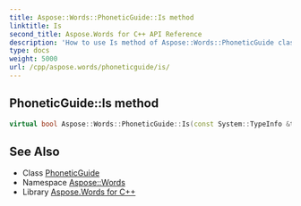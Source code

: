 ```yaml
---
title: Aspose::Words::PhoneticGuide::Is method
linktitle: Is
second_title: Aspose.Words for C++ API Reference
description: 'How to use Is method of Aspose::Words::PhoneticGuide class in C++.'
type: docs
weight: 5000
url: /cpp/aspose.words/phoneticguide/is/
---
```

## PhoneticGuide::Is method




```cpp
virtual bool Aspose::Words::PhoneticGuide::Is(const System::TypeInfo &target) const override
```

## See Also

* Class [PhoneticGuide](../)
* Namespace [Aspose::Words](../../)
* Library [Aspose.Words for C++](../../../)
